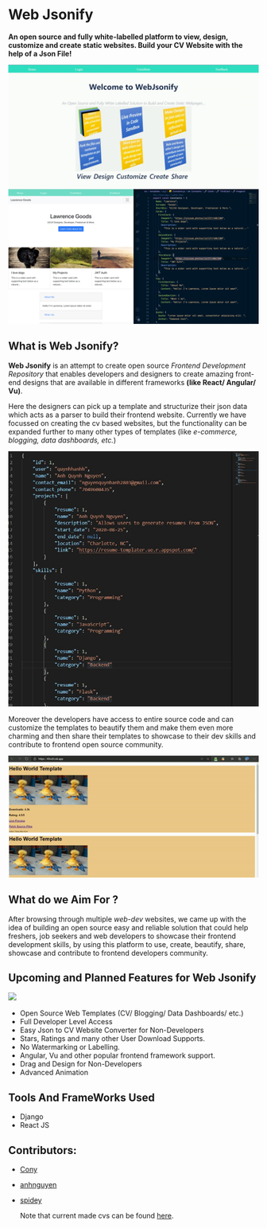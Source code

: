# Web Jsonify

**An open source and fully white-labelled platform to view, design, customize and create static websites. Build your CV Website with the help of a Json File!**

![](src/assets/readme_files/webjsonifygifpc.gif)
![](src/assets/readme_files/editing_cv.png)



## What is Web Jsonify?

**Web Jsonify** is an attempt to create open source *Frontend Development Repository* that enables developers and designers to create amazing front-end designs that are available in different frameworks **(like React/ Angular/ Vu)**.

Here the designers can pick up a template and structurize their json data which acts as a parser to build their frontend website. Currently we have focussed on creating the cv based websites, but the functionality can be expanded further to many other types of templates (like *e-commerce, blogging, data dashboards, etc.*)

![](src/assets/readme_files/json.jpg)

Moreover the developers have access to entire source code and can customize the templates to beautify them and make them even more charming and then share their templates to showcase to their dev skills and contribute to frontend open source community.

![View the files in code sandbox](src/assets/readme_files/first30demo.gif)

## What do we Aim For ?

After browsing through multiple *web-dev* websites, we came up with the idea of building an open source easy and reliable solution that could help freshers, job seekers and web developers to showcase their frontend development skills, by using this platform to use, create, beautify, share, showcase and contribute to frontend developers community.

## Upcoming and Planned Features for Web Jsonify

![](src/assets/readme_files/../images/welcomepage.png)


- Open Source Web Templates (CV/ Blogging/ Data Dashboards/ etc.)
- Full Developer Level Access
- Easy Json to CV Website Converter for Non-Developers
- Stars, Ratings and many other User Download Supports.
- No Watermarking or Labelling.
- Angular, Vu and other popular frontend framework support.
- Drag and Design for Non-Developers
- Advanced Animation


## Tools And FrameWorks Used
- Django
- React JS

## Contributors:
- [Cony](https://github.com/nicolas-racchi)
- [anhnguyen](https://github.com/quynhanh-ngx)
- [spidey](https://github.com/sedhha)


    Note that current made cvs can be found [here](src/templates/).
